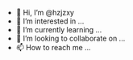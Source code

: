 - 👋 Hi, I’m @hzjzxy
- 👀 I’m interested in ...
- 🌱 I’m currently learning ...
- 💞️ I’m looking to collaborate on ...
- 📫 How to reach me ...

<!---
hzjzxy/hzjzxy is a ✨ special ✨ repository because its `README.md` (this file) appears on your GitHub profile.
You can click the Preview link to take a look at your changes.
--->
